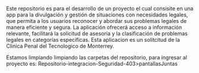 Este repositorio es para el desarrollo de un proyecto el cual consisite en una app para la divulgación y gestión de situaciones con necesidades legales, que permita a los usuarios reconocer y abordar sus problemas legales de manera eficiente y segura. La aplicación ofrecerá acceso a información relevante, facilitará la solicitud de asesoría y la clasificación de problemas legales en categorías específicas. Esta aplicacion es un solitcitud de la Clinica Penal del Tecnologico de Monterrey.

Estamos limpiando limpiando las carpetas del repositorio, para ingresar al proyecto es: Repositorio-integracion-Seguridad-403>pantallasJuntas
